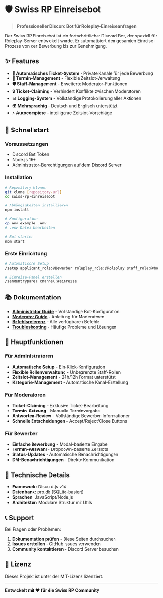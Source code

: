 # 🛡️ Swiss RP Einreisebot

> **Professioneller Discord Bot für Roleplay-Einreiseanfragen**

Der Swiss RP Einreisebot ist ein fortschrittlicher Discord Bot, der speziell für Roleplay-Server entwickelt wurde. Er automatisiert den gesamten Einreise-Prozess von der Bewerbung bis zur Genehmigung.

## ✨ Features

- 🎫 **Automatisches Ticket-System** - Private Kanäle für jede Bewerbung
- 📅 **Termin-Management** - Flexible Zeitslot-Verwaltung
- 🛡️ **Staff-Management** - Erweiterte Moderator-Funktionen
- 🔒 **Ticket-Claiming** - Verhindert Konflikte zwischen Moderatoren
- 📊 **Logging-System** - Vollständige Protokollierung aller Aktionen
- 🌍 **Mehrsprachig** - Deutsch und Englisch unterstützt
- ⚡ **Autocomplete** - Intelligente Zeitslot-Vorschläge

## 🚀 Schnellstart

### Voraussetzungen
- Discord Bot Token
- Node.js 16+ 
- Administrator-Berechtigungen auf dem Discord Server

### Installation
```bash
# Repository klonen
git clone [repository-url]
cd swiss-rp-einreisebot

# Abhängigkeiten installieren
npm install

# Konfiguration
cp env.example .env
# .env Datei bearbeiten

# Bot starten
npm start
```

### Erste Einrichtung
```bash
# Automatische Setup
/setup applicant_role:@Bewerber roleplay_role:@Roleplay staff_role:@Moderator logs_channel:#logs

# Einreise-Panel erstellen
/sendentrypanel channel:#einreise
```

## 📚 Dokumentation

- **[Administrator Guide](admin-guide.md)** - Vollständige Bot-Konfiguration
- **[Moderator Guide](moderator-guide.md)** - Anleitung für Moderatoren
- **[Befehlsreferenz](commands.md)** - Alle verfügbaren Befehle
- **[Troubleshooting](troubleshooting.md)** - Häufige Probleme und Lösungen

## 🎯 Hauptfunktionen

### Für Administratoren
- **Automatische Setup** - Ein-Klick-Konfiguration
- **Flexible Rollenverwaltung** - Unbegrenzte Staff-Rollen
- **Zeitslot-Management** - 24h/12h Format unterstützt
- **Kategorie-Management** - Automatische Kanal-Erstellung

### Für Moderatoren
- **Ticket-Claiming** - Exklusive Ticket-Bearbeitung
- **Termin-Setzung** - Manuelle Terminvergabe
- **Antworten-Review** - Vollständige Bewerber-Informationen
- **Schnelle Entscheidungen** - Accept/Reject/Close Buttons

### Für Bewerber
- **Einfache Bewerbung** - Modal-basierte Eingabe
- **Termin-Auswahl** - Dropdown-basierte Zeitslots
- **Status-Updates** - Automatische Benachrichtigungen
- **DM-Benachrichtigungen** - Direkte Kommunikation

## 🔧 Technische Details

- **Framework:** Discord.js v14
- **Datenbank:** pro.db (SQLite-basiert)
- **Sprachen:** JavaScript/Node.js
- **Architektur:** Modulare Struktur mit Utils

## 📞 Support

Bei Fragen oder Problemen:
1. **Dokumentation prüfen** - Diese Seiten durchsuchen
2. **Issues erstellen** - GitHub Issues verwenden
3. **Community kontaktieren** - Discord Server besuchen

## 📄 Lizenz

Dieses Projekt ist unter der MIT-Lizenz lizenziert.

---

**Entwickelt mit ❤️ für die Swiss RP Community** 